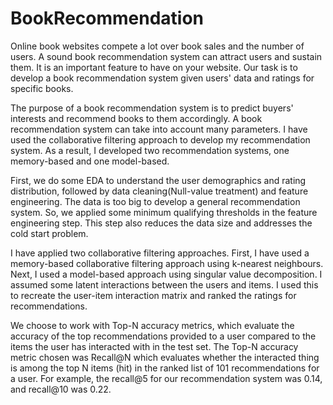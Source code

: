 # BookRecommendation
Online book websites compete a lot over book sales and the number of users. A sound book recommendation system can attract users and sustain them. It is an important feature to have on your website. Our task is to develop a book recommendation system given users' data and ratings for specific books. 

The purpose of a book recommendation system is to predict buyers' interests and recommend books to them accordingly. A book recommendation system can take into account many parameters. I have used the collaborative filtering approach to develop my recommendation system. As a result, I developed two recommendation systems, one memory-based and one model-based. 

First, we do some EDA to understand the user demographics and rating distribution, followed by data cleaning(Null-value treatment) and feature engineering. The data is too big to develop a general recommendation system. So, we applied some minimum qualifying thresholds in the feature engineering step. This step also reduces the data size and addresses the cold start problem. 

I have applied two collaborative filtering approaches. First, I have used a memory-based collaborative filtering approach using k-nearest neighbours. 
Next, I used a model-based approach using singular value decomposition. I assumed some latent interactions between the users and items. I used this to recreate the user-item interaction matrix and ranked the ratings for recommendations. 

We choose to work with Top-N accuracy metrics, which evaluate the accuracy of the top recommendations provided to a user compared to the items the user has interacted with in the test set. The Top-N accuracy metric chosen was Recall@N which evaluates whether the interacted thing is among the top N items (hit) in the ranked list of 101 recommendations for a user. For example, the recall@5 for our recommendation system was 0.14, and recall@10 was 0.22.
